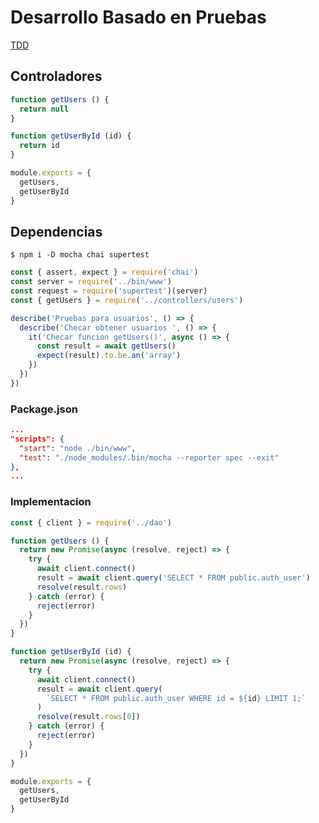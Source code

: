 # Desarrollo Basado en Pruebas

[TDD](https://es.wikipedia.org/wiki/Desarrollo_guiado_por_pruebas)

## Controladores

```js
function getUsers () {
  return null
}

function getUserById (id) {
  return id
}

module.exports = {
  getUsers,
  getUserById
}
```

## Dependencias

    $ npm i -D mocha chai supertest

```js
const { assert, expect } = require('chai')
const server = require('../bin/www')
const request = require('supertest')(server)
const { getUsers } = require('../controllers/users')

describe('Pruebas para usuarios', () => {
  describe('Checar obtener usuarios ', () => {
    it('Checar funcion getUsers()', async () => {
      const result = await getUsers()
      expect(result).to.be.an('array')
    })
  })
})
```

### Package.json

```json
...
"scripts": {
  "start": "node ./bin/www",
  "test": "./node_modules/.bin/mocha --reporter spec --exit"
},
...
```

### Implementacion

```js
const { client } = require('../dao')

function getUsers () {
  return new Promise(async (resolve, reject) => {
    try {
      await client.connect()
      result = await client.query('SELECT * FROM public.auth_user')
      resolve(result.rows)
    } catch (error) {
      reject(error)
    }
  })
}

function getUserById (id) {
  return new Promise(async (resolve, reject) => {
    try {
      await client.connect()
      result = await client.query(
        `SELECT * FROM public.auth_user WHERE id = ${id} LIMIT 1;`
      )
      resolve(result.rows[0])
    } catch (error) {
      reject(error)
    }
  })
}

module.exports = {
  getUsers,
  getUserById
}
```
